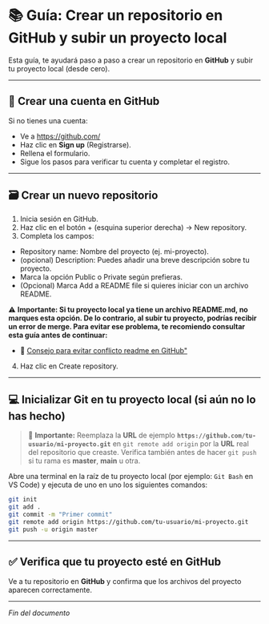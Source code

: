 # 📚 Guía: Crear un repositorio en GitHub y subir un proyecto local

Esta guía, te ayudará paso a paso a crear un repositorio en **GitHub** y subir tu proyecto local (desde cero).

---

## 🧾 Crear una cuenta en GitHub

Si no tienes una cuenta:

- Ve a https://github.com/
- Haz clic en **Sign up** (Registrarse).
- Rellena el formulario.
- Sigue los pasos para verificar tu cuenta y completar el registro.

---

## 🗃️ Crear un nuevo repositorio

1. Inicia sesión en GitHub.
2. Haz clic en el botón + (esquina superior derecha) → New repository.
3. Completa los campos:
- Repository name: Nombre del proyecto (ej. mi-proyecto).
- (opcional) Description: Puedes añadir una breve descripción sobre tu proyecto.
- Marca la opción Public o Private según prefieras.
- (Opcional) Marca Add a README file si quieres iniciar con un archivo README.

⚠️ **Importante: Si tu proyecto local ya tiene un archivo README.md, no marques esta opción. De lo contrario, al subir tu proyecto, podrías recibir un error de merge. Para evitar ese problema, te recomiendo consultar esta guía antes de continuar:**

- 📄 [Consejo para evitar conflicto readme en GitHub"](https://github.com/tejada1970/guias-desarrollo/blob/master/consejos/consejo-para-evitar-conflicto-readme-en-github.md)

4. Haz clic en Create repository.

---

## 💻 Inicializar Git en tu proyecto local (si aún no lo has hecho)

> 🔹 **Importante:** Reemplaza la **URL** de ejemplo **`https://github.com/tu-usuario/mi-proyecto.git`** en `git remote add origin` por la **URL** real del repositorio que creaste. Verifica también antes de hacer `git push` si tu rama es **master**, **main** u otra.

Abre una terminal en la raíz de tu proyecto local (por ejemplo: `Git Bash` en VS Code) y ejecuta de uno en uno los siguientes comandos:

```bash
git init
git add .
git commit -m "Primer commit"
git remote add origin https://github.com/tu-usuario/mi-proyecto.git
git push -u origin master
```

---

## ✅ Verifica que tu proyecto esté en GitHub

Ve a tu repositorio en **GitHub** y confirma que los archivos del proyecto aparecen correctamente.

---

*Fin del documento*
